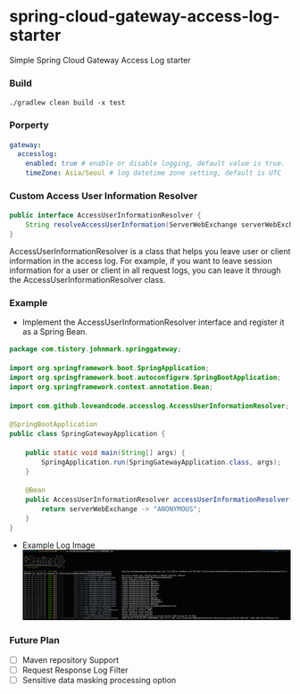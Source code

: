 # spring-cloud-gateway-access-log-starter
Simple Spring Cloud Gateway Access Log starter


### Build
```shell
./gradlew clean build -x test
```

### Porperty
```yaml
gateway:
  accesslog:
    enabled: true # enable or disable logging, default value is true.
    timeZone: Asia/Seoul # log datetime zone setting, default is UTC
```


### Custom Access User Information Resolver

```java
public interface AccessUserInformationResolver {
	String resolveAccessUserInformation(ServerWebExchange serverWebExchange);
}
```

AccessUserInformationResolver is a class that helps you leave user or client information in the access log.
For example, if you want to leave session information for a user or client in all request logs, you can leave it through the AccessUserInformationResolver class.

### Example
- Implement the AccessUserInformationResolver interface and register it as a Spring Bean.
```java
package com.tistory.johnmark.springgateway;

import org.springframework.boot.SpringApplication;
import org.springframework.boot.autoconfigure.SpringBootApplication;
import org.springframework.context.annotation.Bean;

import com.github.loveandcode.accesslog.AccessUserInformationResolver;

@SpringBootApplication
public class SpringGatewayApplication {

	public static void main(String[] args) {
		SpringApplication.run(SpringGatewayApplication.class, args);
	}

	@Bean
	public AccessUserInformationResolver accessUserInformationResolver() {
		return serverWebExchange -> "ANONYMOUS";
	}
}


```

- Example Log Image
![gatewayAccessLogExample](./image.png)


### Future Plan
- [ ] Maven repository Support
- [ ] Request Response Log Filter
- [ ] Sensitive data masking processing option